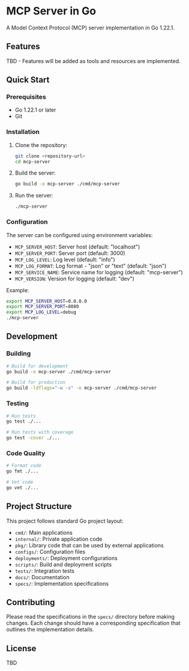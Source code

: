 # MCP Server in Go

A Model Context Protocol (MCP) server implementation in Go 1.22.1.

## Features

TBD - Features will be added as tools and resources are implemented.

## Quick Start

### Prerequisites

- Go 1.22.1 or later
- Git

### Installation

1. Clone the repository:
   ```bash
   git clone <repository-url>
   cd mcp-server
   ```

2. Build the server:
   ```bash
   go build -o mcp-server ./cmd/mcp-server
   ```

3. Run the server:
   ```bash
   ./mcp-server
   ```

### Configuration

The server can be configured using environment variables:

- `MCP_SERVER_HOST`: Server host (default: "localhost")
- `MCP_SERVER_PORT`: Server port (default: 3000)
- `MCP_LOG_LEVEL`: Log level (default: "info")
- `MCP_LOG_FORMAT`: Log format - "json" or "text" (default: "json")
- `MCP_SERVICE_NAME`: Service name for logging (default: "mcp-server")
- `MCP_VERSION`: Version for logging (default: "dev")

Example:
```bash
export MCP_SERVER_HOST=0.0.0.0
export MCP_SERVER_PORT=8080
export MCP_LOG_LEVEL=debug
./mcp-server
```

## Development

### Building

```bash
# Build for development
go build -o mcp-server ./cmd/mcp-server

# Build for production
go build -ldflags="-w -s" -o mcp-server ./cmd/mcp-server
```

### Testing

```bash
# Run tests
go test ./...

# Run tests with coverage
go test -cover ./...
```

### Code Quality

```bash
# Format code
go fmt ./...

# Vet code
go vet ./...
```

## Project Structure

This project follows standard Go project layout:

- `cmd/`: Main applications
- `internal/`: Private application code
- `pkg/`: Library code that can be used by external applications
- `configs/`: Configuration files
- `deployments/`: Deployment configurations
- `scripts/`: Build and deployment scripts
- `tests/`: Integration tests
- `docs/`: Documentation
- `specs/`: Implementation specifications

## Contributing

Please read the specifications in the `specs/` directory before making changes. Each change should have a corresponding specification that outlines the implementation details.

## License

TBD